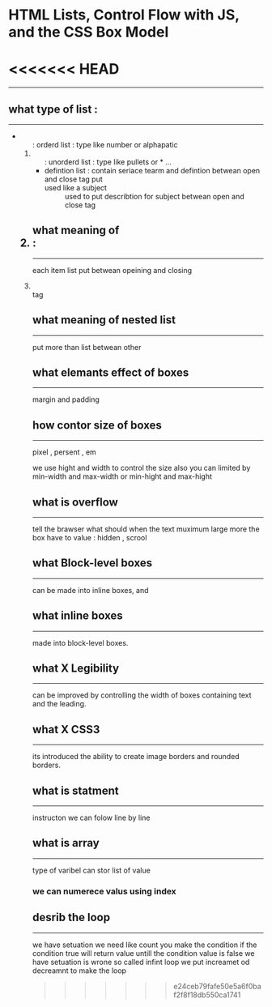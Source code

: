 # HTML Lists, Control Flow with JS, and the CSS Box Model
<<<<<<< HEAD
=======
---------------------------
## what type of list :
---------
- <ol>: orderd list : type like number or alphapatic
- <ul>: unorderd list : type like pullets or * ...
- defintion list <d1>: contain seriace tearm and defintion betwean open and close tag put <dt>  used like a subject <dd> used to put describtion for subject betwean open and close tag 
## what meaning of <li>:
----------
each item list put betwean opeining and closing<li></li> tag

## what meaning of nested list 
-----------
put more than list betwean other 

## what elemants effect of boxes 
-------
margin and padding 

## how contor size of boxes 
------
pixel , persent , em 

we use hight and width to control the size also you can limited by min-width and max-width or min-hight and max-hight 

## what is overflow
-------
tell the brawser what should when the text muximum large more the box 
have to value : hidden , scrool

## what Block-level boxes
------------
 can be made into inline boxes, and
## what inline boxes 
---------
made into block-level boxes.
## what X Legibility 
-----------
can be improved by controlling the width of boxes containing text and the leading.
## what X CSS3 
-----------
its introduced the ability to create image borders and rounded borders.
## what is statment 
----------
instructon we can folow line by line 
## what is array 
-------
type of varibel can stor list of value
### we can numerece valus using index
## desrib the loop
-----
we have setuation we need like count you make the condition if the condition true will return value untill the condition value is false 
we have setuation is wrone so called infint loop
we put increamet od decreamnt to make the loop
>>>>>>> e24ceb79fafe50e5a6f0baf2f8f18db550ca1741
